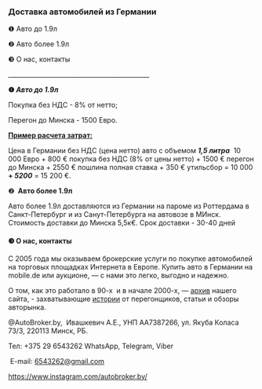 <h3 id="доставка-автомобилей-из-германии" dir="auto" tabindex="-1">Доставка автомобилей из Германии</h3>
<p>❶ Авто до 1.9л</p>
<p>❷ Авто более 1.9л</p>
<p>❸ О нас, контакты&zwnj;</p>
<p>_____________________________________________</p>
<p><strong>❶&zwnj; </strong><strong><em>Авто до 1.9л</em></strong></p>
<p>Покупка без НДС - 8% от нетто;<p>
<p>Перегон до Минска - 1500 Евро.</p>
<p><strong><u>Пример расчета затрат:</u></strong></p>
<p>Цена в Германии без НДС (цена нетто) авто с объемом <strong><em>1,5 литра</em></strong> &nbsp;10 000 Евро + 800 &euro; покупка без НДС (8% от цены нетто) + 1500 &euro; перегон до Минска + 2550 &euro; пошлина полная ставка + 350 &euro; утильсбор  = 10 000 <strong>+ <em>5200</em></strong> = 15 200 &euro;.</p>
<p>❷&nbsp;<strong> Авто более 1.9л&nbsp;</strong></p>
<p>Авто более 1.9л доставляются из Германии на пароме из Роттердама в Санкт-Петербург и из Санут-Петербурга на автовозе в МИнск. Стоимость доставки до Минска 5,5к&euro;. Срок доставки - 30-40 дней</p>
<h4><strong>❸ О нас, контакты&zwnj;</strong></h4>
<p>С 2005 года мы оказываем брокерские услуги по покупке автомобилей на торговых площадках Интернета в Европе. Купить авто в Германии на mobile.de или аукционе, &mdash; с нами это легко, выгодно и надежно. &zwnj;&zwnj;</p>
<p>О том, как это работало в 90-х&nbsp; и в начале 2000-х, &mdash; <a href="https://web.archive.org/web/20120422040724/http:/www.ivanpro.org/index/">архив</a> нашего сайта, - захватывающие <a href="https://web.archive.org/web/20120420125312/http:/www.ivanpro.org/articles/history/">истории</a> от перегонщиков, статьи и обзоры авторынка.</p>
<p>@AutoBroker.by,&nbsp; Ивашкевич А.Е., УНП AA7387266, ул. Якуба Коласа 73/3, 220113 Минск, РБ.</p>
<p>Тел: +375 29 6543262&nbsp;WhatsApp, Telegram, Viber</p>
<p>&nbsp;E-mail: <a href="mailto:6543262@gmail.com">6543262@gmail.com</a></p>
<p><a href="https://www.instagram.com/autobroker.by/">https://www.instagram.com/autobroker.by/</a> &nbsp;</p>
<p>&nbsp;</p>

